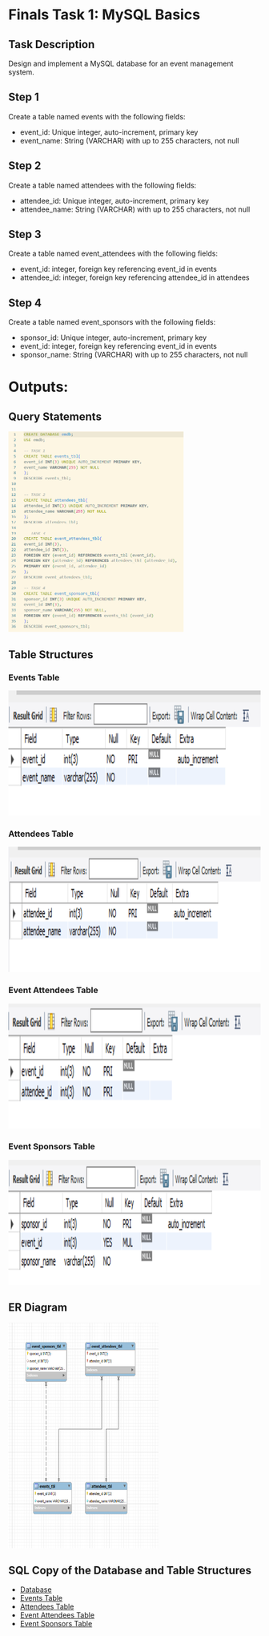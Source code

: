 # Finals Task 1: MySQL Basics

## Task Description
Design and implement a MySQL database for an event management system.

## Step 1
Create a table named events with the following fields:
- event_id: Unique integer, auto-increment, primary key
- event_name: String (VARCHAR) with up to 255 characters, not null

## Step 2
Create a table named attendees with the following fields:
- attendee_id: Unique integer, auto-increment, primary key
- attendee_name: String (VARCHAR) with up to 255 characters, not null

## Step 3
Create a table named event_attendees with the following fields:
- event_id: integer, foreign key referencing event_id in events
- attendee_id: integer, foreign key referencing attendee_id in attendees

## Step 4
Create a table named event_sponsors with the following fields:
- sponsor_id: Unique integer, auto-increment, primary key
- event_id: integer, foreign key referencing event_id in events
- sponsor_name: String (VARCHAR) with up to 255 characters, not null

# Outputs:
## Query Statements
<img src="images/query_statements.png" alt="Alt Text" width="350" height="400">

## Table Structures
### Events Table
<img src="images/events_tbl.png" alt="Alt Text" width="600" height="250">

### Attendees Table
<img src="images/attendees_tbl.png" alt="Alt Text" width="600" height="250">

### Event Attendees Table
<img src="images/event_attendees_tbl.png" alt="Alt Text" width="600" height="250">

### Event Sponsors Table
<img src="images/event_sponsors_tbl.png" alt="Alt Text" width="600" height="250">

## ER Diagram
<img src="images/er_diagram.png" alt="Alt Text" width="300" height="450">

## SQL Copy of the Database and Table Structures
- [Database](https://github.com/arieee5/EDM-Portfolio-Alian/blob/main/Finals%20Task%201/sqlfiles/query.sql)
- [Events Table](https://github.com/arieee5/EDM-Portfolio-Alian/blob/main/Finals%20Task%201/sqlfiles/emdb_events_tbl.sql)
- [Attendees Table](https://github.com/arieee5/EDM-Portfolio-Alian/blob/main/Finals%20Task%201/sqlfiles/emdb_attendees_tbl.sql)
- [Event Attendees Table](https://github.com/arieee5/EDM-Portfolio-Alian/blob/main/Finals%20Task%201/sqlfiles/emdb_event_attendees_tbl.sql)
- [Event Sponsors Table](https://github.com/arieee5/EDM-Portfolio-Alian/blob/main/Finals%20Task%201/sqlfiles/emdb_event_sponsors_tbl.sql)

